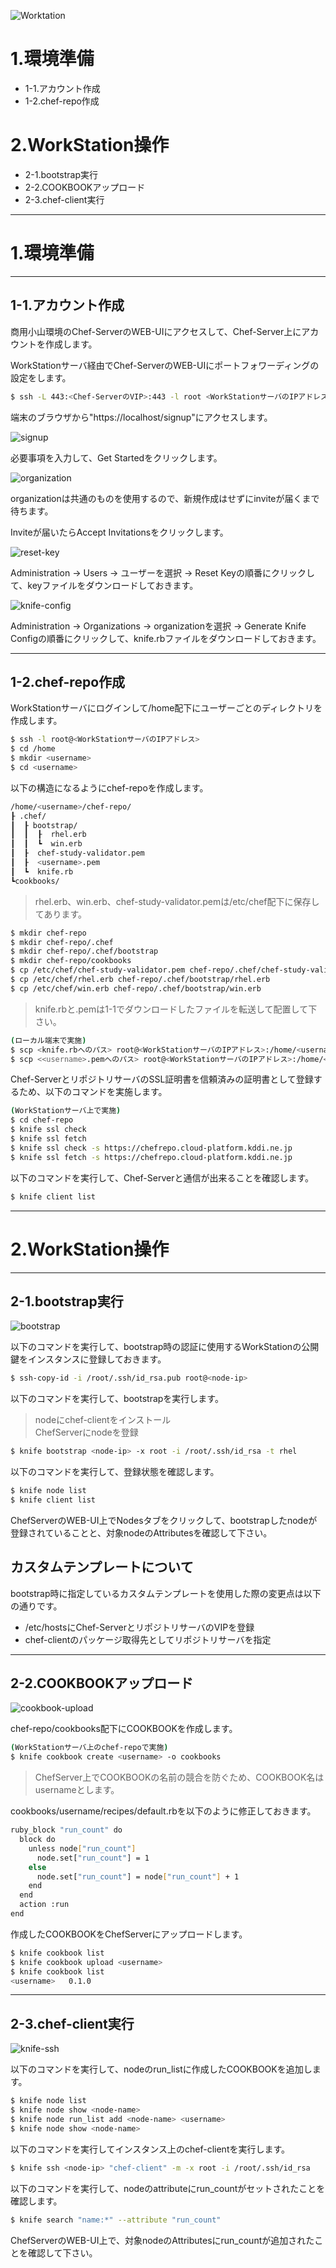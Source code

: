 ![Worktation](https://raw.github.com/wiki/urasoko/handson-repo/images/HandsOn-6-1.png)

# 1.環境準備

- 1-1.アカウント作成
- 1-2.chef-repo作成

# 2.WorkStation操作

- 2-1.bootstrap実行
- 2-2.COOKBOOKアップロード
- 2-3.chef-client実行

---

# 1.環境準備

---

## 1-1.アカウント作成

商用小山環境のChef-ServerのWEB-UIにアクセスして、Chef-Server上にアカウントを作成します。

WorkStationサーバ経由でChef-ServerのWEB-UIにポートフォワーディングの設定をします。

```bash
$ ssh -L 443:<Chef-ServerのVIP>:443 -l root <WorkStationサーバのIPアドレス>
```

端末のブラウザから"https://localhost/signup"にアクセスします。

![signup](https://raw.github.com/wiki/urasoko/handson-repo/images/HandsOn-6-2.png)

必要事項を入力して、Get Startedをクリックします。

![organization](https://raw.github.com/wiki/urasoko/handson-repo/images/HandsOn-6-3.png)

organizationは共通のものを使用するので、新規作成はせずにinviteが届くまで待ちます。

Inviteが届いたらAccept Invitationsをクリックします。

![reset-key](https://raw.github.com/wiki/urasoko/handson-repo/images/HandsOn-6-4.png)

Administration -> Users -> ユーザーを選択 -> Reset Keyの順番にクリックして、keyファイルをダウンロードしておきます。

![knife-config](https://raw.github.com/wiki/urasoko/handson-repo/images/HandsOn-6-5.png)

Administration -> Organizations -> organizationを選択 -> Generate Knife Configの順番にクリックして、knife.rbファイルをダウンロードしておきます。

---

## 1-2.chef-repo作成

WorkStationサーバにログインして/home配下にユーザーごとのディレクトリを作成します。

```bash
$ ssh -l root@<WorkStationサーバのIPアドレス>
$ cd /home
$ mkdir <username>
$ cd <username>
```

以下の構造になるようにchef-repoを作成します。

```bash
/home/<username>/chef-repo/
┠ .chef/
┃  ┠ bootstrap/
┃  ┃  ┠  rhel.erb
┃  ┃  ┗  win.erb
┃  ┠  chef-study-validator.pem
┃  ┠  <username>.pem
┃  ┗  knife.rb
┗cookbooks/
```

> rhel.erb、win.erb、chef-study-validator.pemは/etc/chef配下に保存してあります。

```bash
$ mkdir chef-repo
$ mkdir chef-repo/.chef
$ mkdir chef-repo/.chef/bootstrap
$ mkdir chef-repo/cookbooks
$ cp /etc/chef/chef-study-validator.pem chef-repo/.chef/chef-study-validator.pem
$ cp /etc/chef/rhel.erb chef-repo/.chef/bootstrap/rhel.erb
$ cp /etc/chef/win.erb chef-repo/.chef/bootstrap/win.erb
```

>knife.rbと<username>.pemは1-1でダウンロードしたファイルを転送して配置して下さい。

```bash
(ローカル端末で実施)
$ scp <knife.rbへのパス> root@<WorkStationサーバのIPアドレス>:/home/<username>/chef-repo/.chef/knife.rb
$ scp <<username>.pemへのパス> root@<WorkStationサーバのIPアドレス>:/home/<username>/chef-repo/.chef/<username>.pem
```

Chef-ServerとリポジトリサーバのSSL証明書を信頼済みの証明書として登録するため、以下のコマンドを実施します。

```bash
(WorkStationサーバ上で実施)
$ cd chef-repo
$ knife ssl check
$ knife ssl fetch
$ knife ssl check -s https://chefrepo.cloud-platform.kddi.ne.jp
$ knife ssl fetch -s https://chefrepo.cloud-platform.kddi.ne.jp
```

以下のコマンドを実行して、Chef-Serverと通信が出来ることを確認します。

```bash
$ knife client list
```

---

# 2.WorkStation操作

---

## 2-1.bootstrap実行

![bootstrap](https://raw.github.com/wiki/urasoko/handson-repo/images/HandsOn-6-6.png)

以下のコマンドを実行して、bootstrap時の認証に使用するWorkStationの公開鍵をインスタンスに登録しておきます。

```bash
$ ssh-copy-id -i /root/.ssh/id_rsa.pub root@<node-ip>
```

以下のコマンドを実行して、bootstrapを実行します。

> nodeにchef-clientをインストール  
> ChefServerにnodeを登録

```bash
$ knife bootstrap <node-ip> -x root -i /root/.ssh/id_rsa -t rhel
```

以下のコマンドを実行して、登録状態を確認します。

```bash
$ knife node list
$ knife client list
```

ChefServerのWEB-UI上でNodesタブをクリックして、bootstrapしたnodeが登録されていることと、対象nodeのAttributesを確認して下さい。

## カスタムテンプレートについて

bootstrap時に指定しているカスタムテンプレートを使用した際の変更点は以下の通りです。

- /etc/hostsにChef-ServerとリポジトリサーバのVIPを登録
- chef-clientのパッケージ取得先としてリポジトリサーバを指定

---

## 2-2.COOKBOOKアップロード

![cookbook-upload](https://raw.github.com/wiki/urasoko/handson-repo/images/HandsOn-6-7.png)

chef-repo/cookbooks配下にCOOKBOOKを作成します。

```bash
(WorkStationサーバ上のchef-repoで実施)
$ knife cookbook create <username> -o cookbooks
```

> ChefServer上でCOOKBOOKの名前の競合を防ぐため、COOKBOOK名はusernameとします。

cookbooks/username/recipes/default.rbを以下のように修正しておきます。

```bash
ruby_block "run_count" do
  block do
    unless node["run_count"]
      node.set["run_count"] = 1
    else
      node.set["run_count"] = node["run_count"] + 1
    end
  end
  action :run
end
```

作成したCOOKBOOKをChefServerにアップロードします。

```bash
$ knife cookbook list
$ knife cookbook upload <username>
$ knife cookbook list
<username>   0.1.0
```

---

## 2-3.chef-client実行

![knife-ssh](https://raw.github.com/wiki/urasoko/handson-repo/images/HandsOn-6-8.png)

以下のコマンドを実行して、nodeのrun_listに作成したCOOKBOOKを追加します。

```bash
$ knife node list
$ knife node show <node-name>
$ knife node run_list add <node-name> <username>
$ knife node show <node-name>
```

以下のコマンドを実行してインスタンス上のchef-clientを実行します。

```bash
$ knife ssh <node-ip> "chef-client" -m -x root -i /root/.ssh/id_rsa
```

以下のコマンドを実行して、nodeのattributeにrun_countがセットされたことを確認します。

```bash
$ knife search "name:*" --attribute "run_count"
```

ChefServerのWEB-UI上で、対象nodeのAttributesにrun_countが追加されたことを確認して下さい。

